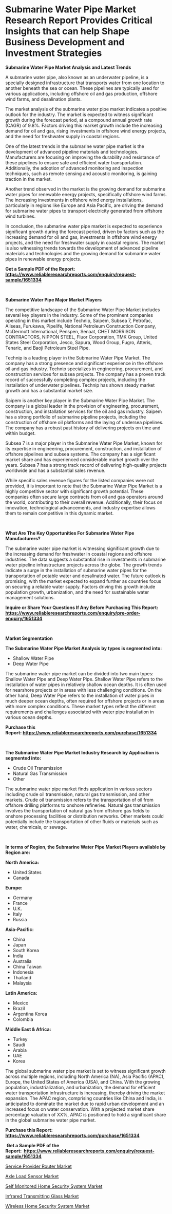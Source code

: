 <p><h1>Submarine Water Pipe Market Research Report Provides Critical Insights that can help Shape Business Development and Investment Strategies</h1></p><p><strong>Submarine Water Pipe Market Analysis and Latest Trends</strong></p>
<p><p>A submarine water pipe, also known as an underwater pipeline, is a specially designed infrastructure that transports water from one location to another beneath the sea or ocean. These pipelines are typically used for various applications, including offshore oil and gas production, offshore wind farms, and desalination plants.</p><p>The market analysis of the submarine water pipe market indicates a positive outlook for the industry. The market is expected to witness significant growth during the forecast period, at a compound annual growth rate (CAGR) of 9.8%. Factors driving this market growth include the increasing demand for oil and gas, rising investments in offshore wind energy projects, and the need for freshwater supply in coastal regions.</p><p>One of the latest trends in the submarine water pipe market is the development of advanced pipeline materials and technologies. Manufacturers are focusing on improving the durability and resistance of these pipelines to ensure safe and efficient water transportation. Additionally, the adoption of advanced monitoring and inspection techniques, such as remote sensing and acoustic monitoring, is gaining traction in the market.</p><p>Another trend observed in the market is the growing demand for submarine water pipes for renewable energy projects, specifically offshore wind farms. The increasing investments in offshore wind energy installations, particularly in regions like Europe and Asia Pacific, are driving the demand for submarine water pipes to transport electricity generated from offshore wind turbines.</p><p>In conclusion, the submarine water pipe market is expected to experience significant growth during the forecast period, driven by factors such as the increasing demand for oil and gas, investments in offshore wind energy projects, and the need for freshwater supply in coastal regions. The market is also witnessing trends towards the development of advanced pipeline materials and technologies and the growing demand for submarine water pipes in renewable energy projects.</p></p>
<p><strong>Get a Sample PDF of the Report:&nbsp; <a href="https://www.reliableresearchreports.com/enquiry/request-sample/1651334">https://www.reliableresearchreports.com/enquiry/request-sample/1651334</a></strong></p>
<p>&nbsp;</p>
<p><strong>Submarine Water Pipe Major Market Players</strong></p>
<p><p>The competitive landscape of the Submarine Water Pipe Market includes several key players in the industry. Some of the prominent companies operating in this market include Technip, Saipem, Subsea 7, Petrofac, Allseas, Furukawa, Pipelife, National Petroleum Construction Company, McDermott International, Penspen, Senaat, CHET MORRISON CONTRACTORS, NIPPON STEEL, Fluor Corporation, TMK Group, United States Steel Corporation, Jesco, Sapura, Wood Group, Fugro, Atteris, Tenaric, and Baoji Petroleum Steel Pipe.</p><p>Technip is a leading player in the Submarine Water Pipe Market. The company has a strong presence and significant experience in the offshore oil and gas industry. Technip specializes in engineering, procurement, and construction services for subsea projects. The company has a proven track record of successfully completing complex projects, including the installation of underwater pipelines. Technip has shown steady market growth and has a substantial market size.</p><p>Saipem is another key player in the Submarine Water Pipe Market. The company is a global leader in the provision of engineering, procurement, construction, and installation services for the oil and gas industry. Saipem has a strong portfolio of submarine pipeline projects, including the construction of offshore oil platforms and the laying of undersea pipelines. The company has a robust past history of delivering projects on time and within budget.</p><p>Subsea 7 is a major player in the Submarine Water Pipe Market, known for its expertise in engineering, procurement, construction, and installation of offshore pipelines and subsea systems. The company has a significant market share and has experienced considerable market growth over the years. Subsea 7 has a strong track record of delivering high-quality projects worldwide and has a substantial sales revenue.</p><p>While specific sales revenue figures for the listed companies were not provided, it is important to note that the Submarine Water Pipe Market is a highly competitive sector with significant growth potential. These companies often secure large contracts from oil and gas operators around the world, contributing to their overall revenue. Additionally, their focus on innovation, technological advancements, and industry expertise allows them to remain competitive in this dynamic market.</p></p>
<p>&nbsp;</p>
<p><strong>What Are The Key Opportunities For Submarine Water Pipe Manufacturers?</strong></p>
<p><p>The submarine water pipe market is witnessing significant growth due to the increasing demand for freshwater in coastal regions and offshore industries. The data suggests a substantial rise in investments in submarine water pipeline infrastructure projects across the globe. The growth trends indicate a surge in the installation of submarine water pipes for the transportation of potable water and desalinated water. The future outlook is promising, with the market expected to expand further as countries focus on securing a reliable water supply. Factors driving this growth include population growth, urbanization, and the need for sustainable water management solutions.</p></p>
<p><strong>Inquire or Share Your Questions If Any Before Purchasing This Report: <a href="https://www.reliableresearchreports.com/enquiry/pre-order-enquiry/1651334">https://www.reliableresearchreports.com/enquiry/pre-order-enquiry/1651334</a></strong></p>
<p>&nbsp;</p>
<p><strong>Market Segmentation</strong></p>
<p><strong>The Submarine Water Pipe Market Analysis by types is segmented into:</strong></p>
<p><ul><li>Shallow Water Pipe</li><li>Deep Water Pipe</li></ul></p>
<p><p>The submarine water pipe market can be divided into two main types: Shallow Water Pipe and Deep Water Pipe. Shallow Water Pipe refers to the installation of water pipes in relatively shallow ocean depths. It is often used for nearshore projects or in areas with less challenging conditions. On the other hand, Deep Water Pipe refers to the installation of water pipes in much deeper ocean depths, often required for offshore projects or in areas with more complex conditions. These market types reflect the different requirements and challenges associated with water pipe installation in various ocean depths.</p></p>
<p><strong>Purchase this Report:&nbsp;<a href="https://www.reliableresearchreports.com/purchase/1651334">https://www.reliableresearchreports.com/purchase/1651334</a></strong></p>
<p>&nbsp;</p>
<p><strong>The Submarine Water Pipe Market Industry Research by Application is segmented into:</strong></p>
<p><ul><li>Crude Oil Transmission</li><li>Natural Gas Transmission</li><li>Other</li></ul></p>
<p><p>The submarine water pipe market finds application in various sectors including crude oil transmission, natural gas transmission, and other markets. Crude oil transmission refers to the transportation of oil from offshore drilling platforms to onshore refineries. Natural gas transmission involves the transportation of natural gas from offshore gas fields to onshore processing facilities or distribution networks. Other markets could potentially include the transportation of other fluids or materials such as water, chemicals, or sewage.</p></p>
<p>&nbsp;</p>
<p><strong>In terms of Region, the Submarine Water Pipe Market Players available by Region are:</strong></p>
<p>
    <p> <strong> North America: </strong>
        <ul>
            <li>United States</li>
            <li>Canada</li>
        </ul>
        </p> 
    <p> <strong> Europe: </strong>
        <ul>
            <li>Germany</li>
            <li>France</li>
            <li>U.K.</li>
            <li>Italy</li>
            <li>Russia</li>
        </ul>
        </p> 
    <p> <strong> Asia-Pacific: </strong>
        <ul>
            <li>China</li>
            <li>Japan</li>
            <li>South Korea</li>
            <li>India</li>
            <li>Australia</li>
            <li>China Taiwan</li>
            <li>Indonesia</li>
            <li>Thailand</li>
            <li>Malaysia</li>
        </ul>
        </p> 
    <p> <strong> Latin America: </strong>
        <ul>
            <li>Mexico</li>
            <li>Brazil</li>
            <li>Argentina Korea</li>
            <li>Colombia</li>
        </ul>
        </p> 
    <p> <strong> Middle East & Africa: </strong>
        <ul>
            <li>Turkey</li>
            <li>Saudi</li>
            <li>Arabia</li>
            <li>UAE</li>
            <li>Korea</li>
        </ul>
    </p>
    </p>
<p><p>The global submarine water pipe market is set to witness significant growth across multiple regions, including North America (NA), Asia Pacific (APAC), Europe, the United States of America (USA), and China. With the growing population, industrialization, and urbanization, the demand for efficient water transportation infrastructure is increasing, thereby driving the market expansion. The APAC region, comprising countries like China and India, is anticipated to dominate the market due to rapid urban development and an increased focus on water conservation. With a projected market share percentage valuation of XX%, APAC is positioned to hold a significant share in the global submarine water pipe market.</p></p>
<p><strong>Purchase this Report: <a href="https://www.reliableresearchreports.com/purchase/1651334">https://www.reliableresearchreports.com/purchase/1651334</a></strong></p>
<p>&nbsp;<strong>Get a Sample PDF of the Report:&nbsp;&nbsp;<a href="https://www.reliableresearchreports.com/enquiry/request-sample/1651334">https://www.reliableresearchreports.com/enquiry/request-sample/1651334</a></strong></p>
<p><strong></strong></p>
<p><p><a href="https://medium.com/@lincolnfeil/decoding-service-provider-router-market-metrics-market-share-trends-and-growth-patterns-50b0ec30908f">Service Provider Router Market</a></p><p><a href="https://medium.com/@react.shoe.mask/axle-load-sensor-market-size-cagr-trends-2024-2030-4f7f7b921d28">Axle Load Sensor Market</a></p><p><a href="https://medium.com/@suryayadavrp23/self-monitored-home-security-system-market-research-report-its-history-and-forecast-2023-to-2030-34ee0f39165d">Self Monitored Home Security System Market</a></p><p><a href="https://medium.com/@nayanmongiarp23/infrared-transmitting-glass-market-outlook-industry-overview-and-forecast-2023-to-2030-2b9749c13e54">Infrared Transmitting Glass Market</a></p><p><a href="https://medium.com/@klrahulrp23/wireless-home-security-system-market-outlook-industry-overview-and-forecast-2023-to-2030-bf84874a211e">Wireless Home Security System Market</a></p></p>